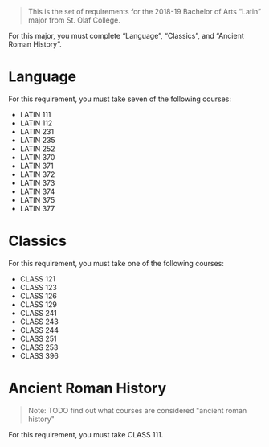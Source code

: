 > This is the set of requirements for the 2018-19 Bachelor of Arts “Latin” major
> from St. Olaf College.

For this major, you must complete “Language”, “Classics”, and “Ancient Roman History”.

# Language
For this requirement, you must take seven of the following courses:

- LATIN 111
- LATIN 112
- LATIN 231
- LATIN 235
- LATIN 252
- LATIN 370
- LATIN 371
- LATIN 372
- LATIN 373
- LATIN 374
- LATIN 375
- LATIN 377


# Classics
For this requirement, you must take one of the following courses:

- CLASS 121
- CLASS 123
- CLASS 126
- CLASS 129
- CLASS 241
- CLASS 243
- CLASS 244
- CLASS 251
- CLASS 253
- CLASS 396


# Ancient Roman History
> Note: TODO find out what courses are considered "ancient roman history"

For this requirement, you must take CLASS 111.


